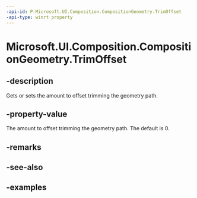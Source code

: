 ```yaml
---
-api-id: P:Microsoft.UI.Composition.CompositionGeometry.TrimOffset
-api-type: winrt property
---
```


<!-- Property syntax.
public float TrimOffset { get;  set; }
-->

# Microsoft.UI.Composition.CompositionGeometry.TrimOffset

## -description

Gets or sets the amount to offset trimming the geometry path.

## -property-value

The amount to offset trimming the geometry path. The default is 0.

## -remarks

## -see-also

## -examples


